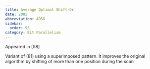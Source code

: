```yaml
---
title: Average Optimal Shift-Or
date: 2005
abbreviation: AOSO
sidebar:
  order: 95
category: Bit Parallelism
---
```


Appeared in [58]

Variant of (81) using a superimposed pattern. It improves the original algorithm by shifting of more than one position during the scan
